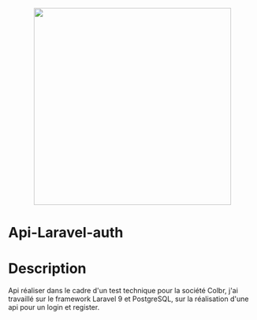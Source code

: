 <p align="center"><a href="https://laravel.com" target="_blank"><img src="https://raw.githubusercontent.com/laravel/art/master/logo-lockup/5%20SVG/2%20CMYK/1%20Full%20Color/laravel-logolockup-cmyk-red.svg" width="400"></a></p>

# Api-Laravel-auth

# Description

Api réaliser dans le cadre d'un test technique pour la société Colbr, j'ai travaillé sur le framework Laravel 9 et PostgreSQL, sur la réalisation d'une api pour un login et register.
